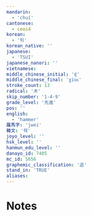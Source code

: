 ```yaml
---
mandarin:
  - 'chuí'
cantonese:
  - ceoi4
korean:
  - '퇴'
korean_native: ''
japanese:
  - 'TSUI'
japanese_nanori: ''
vietnamese:
middle_chinese_initial: 'ɖ'
middle_chinese_final: 'ɣiuᴇ'
stroke_count: 13
radical: '木'
skip_number: '1-4-9'
grade_level: '先進'
pos: ''
english:
  - 'hammer'
羅馬字: 'jwei'
韓文: '줴'
joyo_level: ''
hsk_level: ''
hanmun_edu_level: ''
danayo_id: 7405
mc_id: 5656
graphemic_classification: '追'
stand_in: 'TRUE'
aliases:
---
```


# Notes
